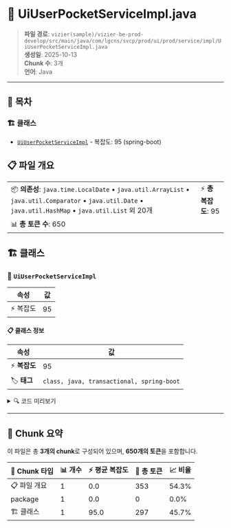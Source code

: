 # 📄 UiUserPocketServiceImpl.java

> **파일 경로**: `vizier(sample)/vizier-be-prod-develop/src/main/java/com/lgcns/svcp/prod/ui/prod/service/impl/UiUserPocketServiceImpl.java`  
> **생성일**: 2025-10-13  
> **Chunk 수**: 3개  
> **언어**: Java
---

## 📑 목차

### 🏗️ 클래스
- [`UiUserPocketServiceImpl`](#class-uiuserpocketserviceimpl) - 복잡도: 95 (spring-boot)

## 📋 파일 개요

| | |
|--|--|
| 📦 **의존성**: `java.time.LocalDate` • `java.util.ArrayList` • `java.util.Comparator` • `java.util.Date` • `java.util.HashMap` • `java.util.List` 외 20개 | ⚡ **총 복잡도**: 95 |
| 📊 **총 토큰 수**: 650 |  |



## 🏗️ 클래스

### <a id="class-uiuserpocketserviceimpl"></a>🎯 `UiUserPocketServiceImpl`

| 속성 | 값 |
|------|----|
| ⚡ 복잡도 | 95 |



#### 📋 클래스 정보

| 속성 | 값 |
|------|----|
| ⚡ **복잡도** | 95 || 📍 **라인 범위** | 35-35 |
| 🏷️ **태그** | `class, java, transactional, spring-boot` || 🏗️ **프레임워크** | `spring-boot` |

<details>
<summary>🔍 코드 미리보기</summary>

```java
public class UiUserPocketServiceImpl implements UiUserPocketService {
	
	private final CommonDao commonDao;
	private final UserPocketMapper userPocketMapper;
	private final MessageSource messageSource;
	
	@Override
	public List<UserPocketRespone> getUserPocket(String userId) {
		List<UserPocketRespone> results = new ArrayList<>();
		List<UserPocketCustomEntity> userPocketCustomEntities = commonDao.selectList("ui-user-pocket-m.getAll", userId);
		Map<String, List<UserPocketCustomEntity>> mapEntities = userPocketCustomEntities.stream()
								.collect(Collectors.groupingBy(UserPocketCustomEntity::getLctgrItemCode));
		for(Map.Entry<String, List<UserPocketCustomEntity>> entry : mapEntities.entrySet()) { 
			UserPocketRespone userPocketRespone = new UserPocketRespone();
			userPocketRespone.s...
```

**Chunk 정보**
- 🆔 **ID**: `d5e3cfbfb5ef`
- 📍 **라인**: 35-35
- 📊 **토큰**: 297
- 🏷️ **태그**: `class, java, transactional, spring-boot`

</details>

---





## 🧩 Chunk 요약

이 파일은 총 **3개의 chunk**로 구성되어 있으며, **650개의 토큰**을 포함합니다.

| 🧩 Chunk 타입 | 📊 개수 | ⚡ 평균 복잡도 | 📝 총 토큰 | 📈 비율 |
|---------------|--------|-------------|----------|--------|
| 📋 파일 개요 | 1 | 0.0 | 353 | 54.3% |
| package | 1 | 0.0 | 0 | 0.0% |
| 🏗️ 클래스 | 1 | 95.0 | 297 | 45.7% |

